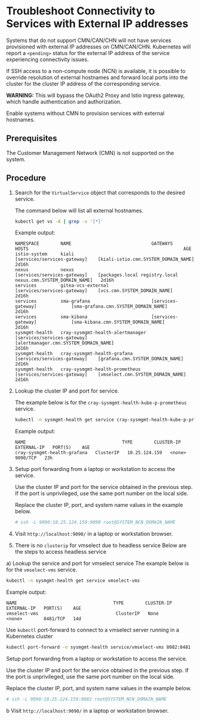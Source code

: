# Troubleshoot Connectivity to Services with External IP addresses

Systems that do not support CMN/CAN/CHN will not have services provisioned with external IP addresses on CMN/CAN/CHN. Kubernetes will report a `<pending>` status for the external IP address of the service experiencing connectivity issues.

If SSH access to a non-compute node \(NCN\) is available, it is possible to override resolution of external hostnames and forward local ports into the cluster for the cluster IP address of the corresponding service.

**WARNING:** This will bypass the OAuth2 Proxy and Istio ingress gateway, which handle authentication and authorization.

Enable systems without CMN to provision services with external hostnames.

## Prerequisites

The Customer Management Network \(CMN\) is not supported on the system.

## Procedure

1. Search for the `VirtualService` object that corresponds to the desired service.

    The command below will list all external hostnames.

    ```bash
    kubectl get vs -A | grep -v '[*]'
    ```

    Example output:

    ```console
    NAMESPACE        NAME                              GATEWAYS                       HOSTS                                                          AGE
    istio-system     kiali                             [services/services-gateway]    [kiali-istio.cmn.SYSTEM_DOMAIN_NAME]                           2d16h
    nexus            nexus                             [services/services-gateway]    [packages.local registry.local nexus.cmn.SYSTEM_DOMAIN_NAME]   2d16h
    services         gitea-vcs-external                [services/services-gateway]    [vcs.cmn.SYSTEM_DOMAIN_NAME]                                   2d16h
    services         sma-grafana                       [services-gateway]             [sma-grafana.cmn.SYSTEM_DOMAIN_NAME]                           2d16h
    services         sma-kibana                        [services-gateway]             [sma-kibana.cmn.SYSTEM_DOMAIN_NAME]                            2d16h
    sysmgmt-health   cray-sysmgmt-health-alertmanager  [services/services-gateway]    [alertmanager.cmn.SYSTEM_DOMAIN_NAME]                          2d16h
    sysmgmt-health   cray-sysmgmt-health-grafana       [services/services-gateway]    [grafana.cmn.SYSTEM_DOMAIN_NAME]                               2d16h
    sysmgmt-health   cray-sysmgmt-health-prometheus    [services/services-gateway]    [vmselect.cmn.SYSTEM_DOMAIN_NAME]                            2d16h
    ```

2. Lookup the cluster IP and port for service.

    The example below is for the `cray-sysmgmt-health-kube-p-prometheus` service.

    ```bash
    kubectl -n sysmgmt-health get service cray-sysmgmt-health-kube-p-prometheus
    ```

    Example output:

    ```console
    NAME                                    TYPE        CLUSTER-IP      EXTERNAL-IP   PORT(S)    AGE
    cray-sysmgmt-health-grafana   ClusterIP   10.25.124.159   <none>        9090/TCP   23h
    ```

3. Setup port forwarding from a laptop or workstation to access the service.

    Use the cluster IP and port for the service obtained in the previous step. If the port is unprivileged, use the same port number on the local side.

    Replace the cluster IP, port, and system name values in the example below.

    ```bash
    # ssh -L 9090:10.25.124.159:9090 root@SYSTEM_NCN_DOMAIN_NAME
    ```

4. Visit `http://localhost:9090/` in a laptop or workstation browser.

5. There is no `clusterip` for vmselect due to headless service
   Below are the steps to access headless service

  a) Lookup the service  and port for vmselect service
   The example below is for the `vmselect-vms` service.

   ```bash
   kubectl -n sysmgmt-health get service vmselect-vms
   ```

   Example output:

   ```console
   NAME                                    TYPE        CLUSTER-IP      EXTERNAL-IP   PORT(S)    AGE
   vmselect-vms                             ClusterIP   None         <none>        8481/TCP   14d
   ```
  
  Use `kubectl` port-forward to connect to a vmselect server running in a Kubernetes cluster
  
  ```bash
  kubectl port-forward -n sysmgmt-health service/vmselect-vms 8082:8481
  ```

  Setup port forwarding from a laptop or workstation to access the service.

  Use the cluster IP and port for the service obtained in the previous step. If the port is unprivileged, use the same port number on the local side.

  Replace the cluster IP, port, and system name values in the example below.

  ```bash
  # ssh -L 9090:10.25.124.159:8082 root@SYSTEM_NCN_DOMAIN_NAME
  ```

  b Visit `http://localhost:9090/` in a laptop or workstation browser.
